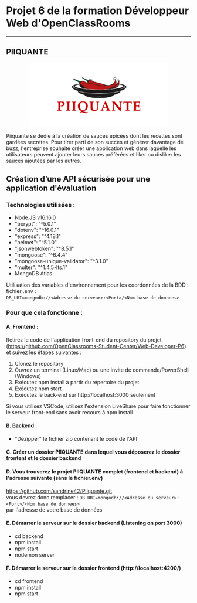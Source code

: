 # Projet 6 de la formation Développeur Web d'OpenClassRooms  
-----------------  
## PIIQUANTE
<p align="center">
<img width="380" height="173" ![Piiquante] src = "https://github.com/sandrine42/Piiquante/blob/main/img/logo_piiquante.png" >
</p>

Piiquante se dédie à la création de sauces épicées dont les recettes sont gardées
secrètes. Pour tirer parti de son succès et générer davantage de buzz, l'entreprise
souhaite créer une application web dans laquelle les utilisateurs peuvent ajouter
leurs sauces préférées et liker ou disliker les sauces ajoutées par les autres.  
## Création d’une API sécurisée pour une application d'évaluation  

### Technologies utilisées :  
* Node.JS v16.16.0  
* "bcrypt": "^5.0.1"  
* "dotenv": "^16.0.1"  
* "express": "^4.18.1"  
* "helmet": "^5.1.0"  
* "jsonwebtoken": "^8.5.1"  
* "mongoose": "^6.4.4"  
* "mongoose-unique-validator": "^3.1.0"  
* "multer": "^1.4.5-lts.1"  
* MongoDB Atlas

Utilisation des variables d'environnement pour les coordonnées de la BDD :
fichier .env :  
`DB_URI=mongodb://<Adresse du serveur>:<Port>/<Nom base de donnees>`  
### Pour que cela fonctionne :  
#### A. Frontend :

Retirez le code de l'application front-end du repository du projet
(https://github.com/OpenClassrooms-Student-Center/Web-Developer-P6)
et suivez les étapes suivantes :

1. Clonez le repository
2. Ouvrez un terminal (Linux/Mac) ou une invite de commande/PowerShell
(Windows)
3. Exécutez npm install à partir du répertoire du projet
4. Exécutez npm start
5. Exécutez le back-end sur http://localhost:3000 seulement

Si vous utilisez VSCode, utilisez l'extension LiveShare pour faire fonctionner le
serveur front-end sans avoir recours à npm install

#### B. Backend :

* "Dezipper" le fichier zip contenant le code de l'API

#### C. Créer un dossier PIIQUANTE dans lequel vous déposerez le dossier frontent et le dossier backend

#### D. Vous trouverez le projet PIIQUANTE complet (frontend et backend) à l'adresse suivante (sans le fichier.env)
https://github.com/sandrine42/Piiquante.git  
vous devrez donc remplacer : `DB_URI=mongodb://<Adresse du serveur>:<Port>/<Nom base de donnees>`  
par l'adresse de votre base de données

#### E. Démarrer le serveur sur le dossier backend (Listening on port 3000)

* cd backend  
* npm install  
* npm start
* nodemon server

#### F. Démarrer le serveur sur le dossier frontend (http://localhost:4200/)

* cd frontend  
* npm install
* npm start

